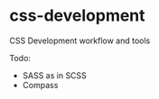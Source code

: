 css-development
===============

CSS Development workflow and tools

Todo:
- SASS as in SCSS
- Compass
